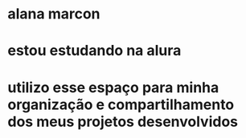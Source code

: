 # alana marcon
# estou estudando na alura 
# utilizo esse espaço para minha organização e compartilhamento dos meus projetos desenvolvidos
